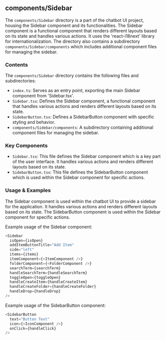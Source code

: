 
## components/Sidebar

The `components/Sidebar` directory is a part of the chatbot UI project, housing the Sidebar component and its functionalities. The Sidebar component is a functional component that renders different layouts based on its state and handles various actions. It uses the 'react-i18next' library for internationalization. The directory also contains a subdirectory `components/Sidebar/components` which includes additional component files for managing the sidebar.

### Contents

The `components/Sidebar` directory contains the following files and subdirectories:

- `index.ts`: Serves as an entry point, exporting the main Sidebar component from 'Sidebar.tsx'.
- `Sidebar.tsx`: Defines the Sidebar component, a functional component that handles various actions and renders different layouts based on its state.
- `SidebarButton.tsx`: Defines a SidebarButton component with specific styling and behavior.
- `components/Sidebar/components`: A subdirectory containing additional component files for managing the sidebar.

### Key Components

- `Sidebar.tsx`: This file defines the Sidebar component which is a key part of the user interface. It handles various actions and renders different layouts based on its state.
- `SidebarButton.tsx`: This file defines the SidebarButton component which is used within the Sidebar component for specific actions.

### Usage & Examples

The Sidebar component is used within the chatbot UI to provide a sidebar for the application. It handles various actions and renders different layouts based on its state. The SidebarButton component is used within the Sidebar component for specific actions.

Example usage of the Sidebar component:

```typescript
<Sidebar
  isOpen={isOpen}
  addItemButtonTitle="Add Item"
  side="left"
  items={items}
  itemComponent={<ItemComponent />}
  folderComponent={<FolderComponent />}
  searchTerm={searchTerm}
  handleSearchTerm={handleSearchTerm}
  toggleOpen={toggleOpen}
  handleCreateItem={handleCreateItem}
  handleCreateFolder={handleCreateFolder}
  handleDrop={handleDrop}
/>
```

Example usage of the SidebarButton component:

```typescript
<SidebarButton
  text="Button Text"
  icon={<IconComponent />}
  onClick={handleClick}
/>
```
